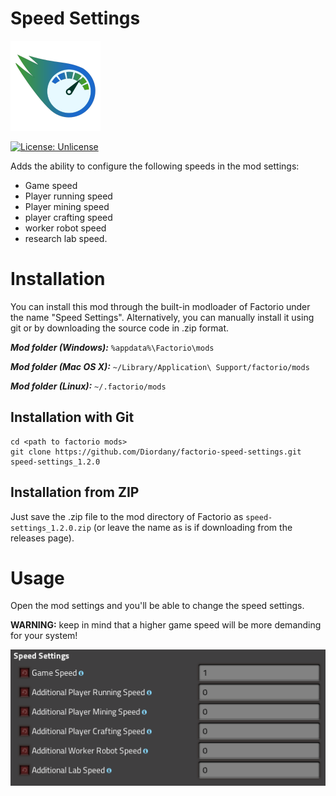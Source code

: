 # Speed Settings

![thumbnail](thumbnail.png)

[![License: Unlicense](https://img.shields.io/badge/license-Unlicense-blue.svg)](http://unlicense.org/)

Adds the ability to configure the following speeds in the mod settings:
- Game speed
- Player running speed
- Player mining speed
- player crafting speed
- worker robot speed
- research lab speed.

# Installation

You can install this mod through the built-in modloader of Factorio under the name "Speed Settings". Alternatively, you can manually install it using git or by downloading the source code in .zip format.

***Mod folder (Windows):*** `%appdata%\Factorio\mods`

***Mod folder (Mac OS X):*** `~/Library/Application\ Support/factorio/mods`

***Mod folder (Linux):*** `~/.factorio/mods`

## Installation with Git

```
cd <path to factorio mods>
git clone https://github.com/Diordany/factorio-speed-settings.git speed-settings_1.2.0
```

## Installation from ZIP

Just save the .zip file to the mod directory of Factorio as `speed-settings_1.2.0.zip` (or leave the name as is if downloading from the releases page).

# Usage

Open the mod settings and you'll be able to change the speed settings.

**WARNING:** keep in mind that a higher game speed will be more demanding for your system!

![Settings](doc/img/settings.png)